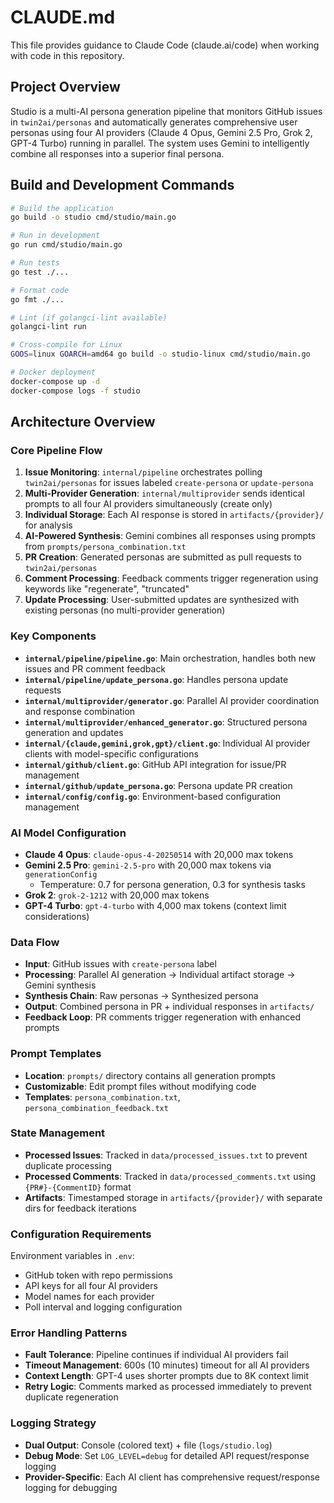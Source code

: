 # CLAUDE.md

This file provides guidance to Claude Code (claude.ai/code) when working with code in this repository.

## Project Overview

Studio is a multi-AI persona generation pipeline that monitors GitHub issues in `twin2ai/personas` and automatically generates comprehensive user personas using four AI providers (Claude 4 Opus, Gemini 2.5 Pro, Grok 2, GPT-4 Turbo) running in parallel. The system uses Gemini to intelligently combine all responses into a superior final persona.

## Build and Development Commands

```bash
# Build the application
go build -o studio cmd/studio/main.go

# Run in development
go run cmd/studio/main.go

# Run tests  
go test ./...

# Format code
go fmt ./...

# Lint (if golangci-lint available)
golangci-lint run

# Cross-compile for Linux
GOOS=linux GOARCH=amd64 go build -o studio-linux cmd/studio/main.go

# Docker deployment
docker-compose up -d
docker-compose logs -f studio
```

## Architecture Overview

### Core Pipeline Flow
1. **Issue Monitoring**: `internal/pipeline` orchestrates polling `twin2ai/personas` for issues labeled `create-persona` or `update-persona`
2. **Multi-Provider Generation**: `internal/multiprovider` sends identical prompts to all four AI providers simultaneously (create only)
3. **Individual Storage**: Each AI response is stored in `artifacts/{provider}/` for analysis
4. **AI-Powered Synthesis**: Gemini combines all responses using prompts from `prompts/persona_combination.txt`
5. **PR Creation**: Generated personas are submitted as pull requests to `twin2ai/personas`
6. **Comment Processing**: Feedback comments trigger regeneration using keywords like "regenerate", "truncated"
7. **Update Processing**: User-submitted updates are synthesized with existing personas (no multi-provider generation)

### Key Components
- **`internal/pipeline/pipeline.go`**: Main orchestration, handles both new issues and PR comment feedback
- **`internal/pipeline/update_persona.go`**: Handles persona update requests
- **`internal/multiprovider/generator.go`**: Parallel AI provider coordination and response combination
- **`internal/multiprovider/enhanced_generator.go`**: Structured persona generation and updates
- **`internal/{claude,gemini,grok,gpt}/client.go`**: Individual AI provider clients with model-specific configurations
- **`internal/github/client.go`**: GitHub API integration for issue/PR management
- **`internal/github/update_persona.go`**: Persona update PR creation
- **`internal/config/config.go`**: Environment-based configuration management

### AI Model Configuration
- **Claude 4 Opus**: `claude-opus-4-20250514` with 20,000 max tokens
- **Gemini 2.5 Pro**: `gemini-2.5-pro` with 20,000 max tokens via `generationConfig`
  - Temperature: 0.7 for persona generation, 0.3 for synthesis tasks
- **Grok 2**: `grok-2-1212` with 20,000 max tokens
- **GPT-4 Turbo**: `gpt-4-turbo` with 4,000 max tokens (context limit considerations)

### Data Flow
- **Input**: GitHub issues with `create-persona` label
- **Processing**: Parallel AI generation → Individual artifact storage → Gemini synthesis
- **Synthesis Chain**: Raw personas → Synthesized persona
- **Output**: Combined persona in PR + individual responses in `artifacts/`
- **Feedback Loop**: PR comments trigger regeneration with enhanced prompts

### Prompt Templates
- **Location**: `prompts/` directory contains all generation prompts
- **Customizable**: Edit prompt files without modifying code
- **Templates**: `persona_combination.txt`, `persona_combination_feedback.txt`

### State Management
- **Processed Issues**: Tracked in `data/processed_issues.txt` to prevent duplicate processing
- **Processed Comments**: Tracked in `data/processed_comments.txt` using `{PR#}-{CommentID}` format
- **Artifacts**: Timestamped storage in `artifacts/{provider}/` with separate dirs for feedback iterations

### Configuration Requirements
Environment variables in `.env`:
- GitHub token with repo permissions
- API keys for all four AI providers  
- Model names for each provider
- Poll interval and logging configuration

### Error Handling Patterns
- **Fault Tolerance**: Pipeline continues if individual AI providers fail
- **Timeout Management**: 600s (10 minutes) timeout for all AI providers
- **Context Length**: GPT-4 uses shorter prompts due to 8K context limit
- **Retry Logic**: Comments marked as processed immediately to prevent duplicate regeneration

### Logging Strategy
- **Dual Output**: Console (colored text) + file (`logs/studio.log`)
- **Debug Mode**: Set `LOG_LEVEL=debug` for detailed API request/response logging
- **Provider-Specific**: Each AI client has comprehensive request/response logging for debugging
